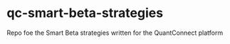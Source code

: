 # qc-smart-beta-strategies
Repo foe the Smart Beta strategies written for the QuantConnect platform

